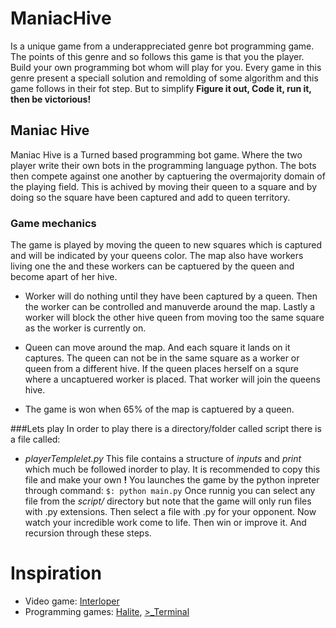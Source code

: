 # ManiacHive
Is a unique game from a underappreciated genre bot programming game.
The points of this genre and so follows this game is that you the player.
Build your own programming bot whom will play for you.
Every game in this genre present a speciall solution and remolding of 
some algorithm and this game follows in their fot step.
But to simplify **Figure it out, Code it, run it, then be victorious!**

## Maniac Hive
Maniac Hive is a Turned based programming bot game. 
Where the two player write their own bots in the programming language python.
The bots then compete against one another by captuering the overmajority domain 
of the playing field. This is achived by moving their queen to a square and by
doing so the square have been captured and add to queen territory.

### Game mechanics
The game is played by moving the queen to new squares which is captured and 
will be indicated by your queens color. The map also have workers living one the 
and these workers can be captuered by the queen and become apart of her hive.

* Worker will do nothing until they have been captured by a queen.
  Then the worker can be controlled and manuverde around the map. 
  Lastly a worker will block the other hive queen from moving
  too the same square as the worker is currently on.

* Queen can move around the map. And each square it lands on it captures. The queen 
  can not be in the same square as a worker or queen from a different hive. If the 
  queen places herself on a squre where a uncaptuered worker is placed. That worker 
  will join the queens hive.

* The game is won when 65% of the map is captuered by a queen. 

###Lets play
In order to play there is a directory/folder called script there is a file called:
- _playerTemplelet.py_
This file contains a structure of *inputs* and *print* which much be followed inorder
to play. It is recommended to copy this file and make your own **!**
You launches the game by the python inpreter through command: 
`$: python main.py`
Once runnig you can select any file from the _script/_ directory but note that the game 
will only run files with .py extensions.
Then select a file with .py for your opponent. Now watch your incredible work come to
life. Then win or improve it. And recursion through these steps.

# Inspiration
* Video game: [Interloper](http://interlopergame.com/) 
* Programming games: [Halite](https://halite.io/), [>_Terminal](https://terminal.c1games.com/)

